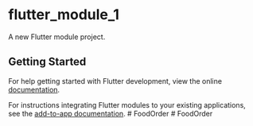 # flutter_module_1

A new Flutter module project.

## Getting Started

For help getting started with Flutter development, view the online
[documentation](https://flutter.dev/).

For instructions integrating Flutter modules to your existing applications,
see the [add-to-app documentation](https://flutter.dev/to/add-to-app).
#   F o o d O r d e r  
 #   F o o d O r d e r  
 